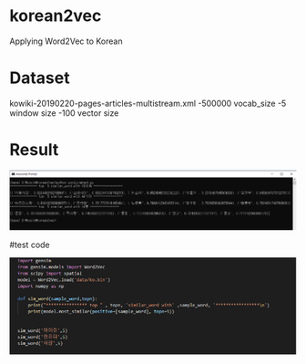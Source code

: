 # korean2vec
Applying Word2Vec to Korean


# Dataset
kowiki-20190220-pages-articles-multistream.xml
-500000 vocab_size
-5 window size
-100 vector size
# Result

![result](./img/ko2vec.png)


#test code

![test](./img/ko2vec2.png)
